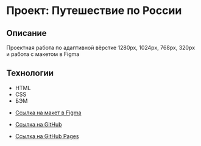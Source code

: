 # Проект: Путешествие по России 

## Описание
Проектная работа по  адаптивной вёрстке 1280px, 1024px, 768px, 320px и работа с макетом в Figma

## Технологии

- HTML
- CSS
- БЭМ


* [Ссылка на макет в Figma](https://www.figma.com/file/5S2WSbEFL6awjVWJ0NWL8Q/Sprint-3_-Russia-_-desktop-mobile?node-id=28503%3A0)

* [Ссылка на GitHub](https://github.com/EkaterinaSinelshchikova/russian-travel)

* [Ссылка на GitHub Pages](https://ekaterinasinelshchikova.github.io/russian-travel/)
